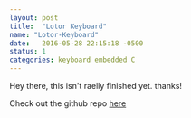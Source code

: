 ```yaml
---
layout: post
title:  "Lotor Keyboard"
name: "Lotor-Keyboard"
date:   2016-05-28 22:15:18 -0500
status: 1
categories: keyboard embedded C
---
```

 Hey there, this isn't raelly finished yet. thanks!

 Check out the github repo [here](http://www.github.com/abborg/keyboard)